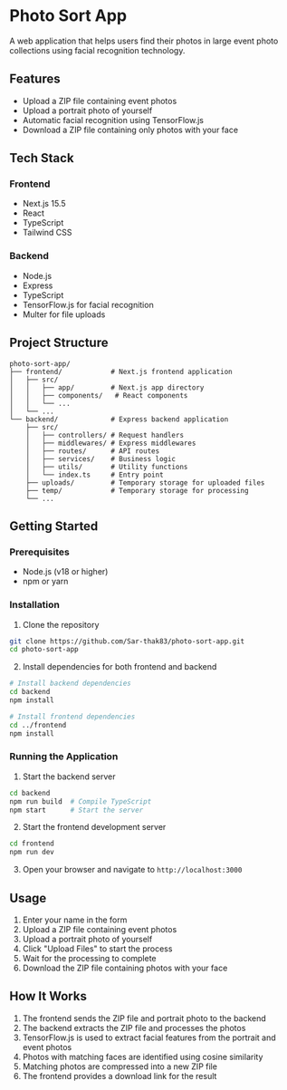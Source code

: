 # Photo Sort App

A web application that helps users find their photos in large event photo collections using facial recognition technology.

## Features

- Upload a ZIP file containing event photos
- Upload a portrait photo of yourself
- Automatic facial recognition using TensorFlow.js
- Download a ZIP file containing only photos with your face

## Tech Stack

### Frontend
- Next.js 15.5
- React
- TypeScript
- Tailwind CSS

### Backend
- Node.js
- Express
- TypeScript
- TensorFlow.js for facial recognition
- Multer for file uploads

## Project Structure

```
photo-sort-app/
├── frontend/            # Next.js frontend application
│   ├── src/
│   │   ├── app/         # Next.js app directory
│   │   ├── components/   # React components
│   │   └── ...
│   └── ...
└── backend/             # Express backend application
    ├── src/
    │   ├── controllers/ # Request handlers
    │   ├── middlewares/ # Express middlewares
    │   ├── routes/      # API routes
    │   ├── services/    # Business logic
    │   ├── utils/       # Utility functions
    │   └── index.ts     # Entry point
    ├── uploads/         # Temporary storage for uploaded files
    ├── temp/            # Temporary storage for processing
    └── ...
```

## Getting Started

### Prerequisites

- Node.js (v18 or higher)
- npm or yarn

### Installation

1. Clone the repository

```bash
git clone https://github.com/Sar-thak83/photo-sort-app.git
cd photo-sort-app
```

2. Install dependencies for both frontend and backend

```bash
# Install backend dependencies
cd backend
npm install

# Install frontend dependencies
cd ../frontend
npm install
```

### Running the Application

1. Start the backend server

```bash
cd backend
npm run build  # Compile TypeScript
npm start      # Start the server
```

2. Start the frontend development server

```bash
cd frontend
npm run dev
```

3. Open your browser and navigate to `http://localhost:3000`

## Usage

1. Enter your name in the form
2. Upload a ZIP file containing event photos
3. Upload a portrait photo of yourself
4. Click "Upload Files" to start the process
5. Wait for the processing to complete
6. Download the ZIP file containing photos with your face

## How It Works

1. The frontend sends the ZIP file and portrait photo to the backend
2. The backend extracts the ZIP file and processes the photos
3. TensorFlow.js is used to extract facial features from the portrait and event photos
4. Photos with matching faces are identified using cosine similarity
5. Matching photos are compressed into a new ZIP file
6. The frontend provides a download link for the result

